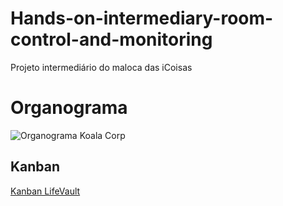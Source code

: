 # Hands-on-intermediary-room-control-and-monitoring
Projeto intermediário do maloca das iCoisas

# Organograma

<img src="https://github.com/Lucas-Ladislau/Hands-on-intermediary-room-control-and-monitoring/blob/main/Organograma/Organograma%20KOALA%20CORP.png" alt="Organograma Koala Corp">

## Kanban
[Kanban LifeVault](https://github.com/users/Lucas-Ladislau/projects/4)
